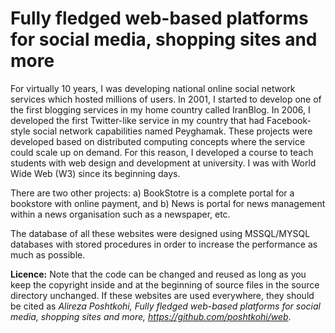 # Fully fledged web-based platforms for social media, shopping sites and more

For virtually 10 years, I was developing national online social network services which hosted millions of users. In 2001, I started to develop one of the first blogging services in my home country called IranBlog. In 2006, I developed the first Twitter-like service in my country that had Facebook-style social network capabilities named Peyghamak. These projects were developed based on distributed computing concepts where the service could scale up on demand. For this reason, I developed a course to teach students with web design and development at university. I was with World Wide Web (W3) since its beginning days.

There are two other projects: a) BookStotre is a complete portal for a bookstore with online payment, and b) News is portal for news management within a news organisation such as a newspaper, etc.

The database of all these websites were designed using MSSQL/MYSQL databases with stored procedures in order to increase the performance as much as possible.

**Licence:** Note that the code can be changed and reused as long as you keep the copyright inside and at the beginning of source files in the source directory unchanged. If these websites are used everywhere, they should be cited as _Alireza Poshtkohi, Fully fledged web-based platforms for social media, shopping sites and more, <https://github.com/poshtkohi/web>_.


